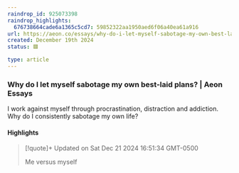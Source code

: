 ```yaml
---
raindrop_id: 925073398
raindrop_highlights:
  676738664cade6a1365c5cd7: 59852322aa1950aed6f06a40ea61a916
url: https://aeon.co/essays/why-do-i-let-myself-sabotage-my-own-best-laid-plans
created: December 19th 2024
status: 🟥

type: article
---
```



### Why do I let myself sabotage my own best-laid plans? | Aeon Essays

I work against myself through procrastination, distraction and addiction. Why do I consistently sabotage my own life?

#### Highlights

> [!quote]+ Updated on Sat Dec 21 2024 16:51:34 GMT-0500
>
> Me versus myself
